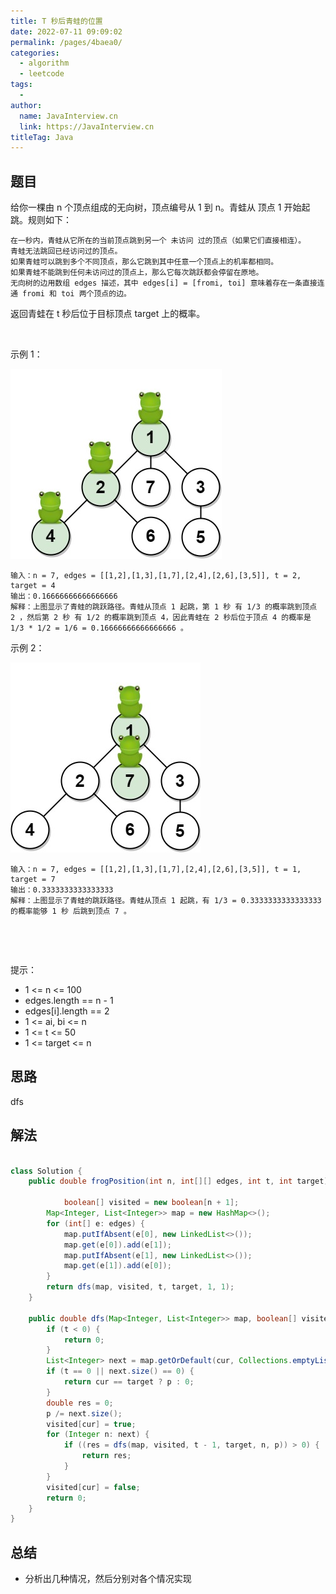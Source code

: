 ```yaml
---
title: T 秒后青蛙的位置
date: 2022-07-11 09:09:02
permalink: /pages/4baea0/
categories:
  - algorithm
  - leetcode
tags:
  - 
author: 
  name: JavaInterview.cn
  link: https://JavaInterview.cn
titleTag: Java
---
```


## 题目

给你一棵由 n 个顶点组成的无向树，顶点编号从 1 到 n。青蛙从 顶点 1 开始起跳。规则如下：

    在一秒内，青蛙从它所在的当前顶点跳到另一个 未访问 过的顶点（如果它们直接相连）。
    青蛙无法跳回已经访问过的顶点。
    如果青蛙可以跳到多个不同顶点，那么它跳到其中任意一个顶点上的机率都相同。
    如果青蛙不能跳到任何未访问过的顶点上，那么它每次跳跃都会停留在原地。
    无向树的边用数组 edges 描述，其中 edges[i] = [fromi, toi] 意味着存在一条直接连通 fromi 和 toi 两个顶点的边。

返回青蛙在 t 秒后位于目标顶点 target 上的概率。

 

示例 1：

![](/media/pictures/leetcode/frog1.jpeg)


    输入：n = 7, edges = [[1,2],[1,3],[1,7],[2,4],[2,6],[3,5]], t = 2, target = 4
    输出：0.16666666666666666 
    解释：上图显示了青蛙的跳跃路径。青蛙从顶点 1 起跳，第 1 秒 有 1/3 的概率跳到顶点 2 ，然后第 2 秒 有 1/2 的概率跳到顶点 4，因此青蛙在 2 秒后位于顶点 4 的概率是 1/3 * 1/2 = 1/6 = 0.16666666666666666 。 
示例 2：

![](/media/pictures/leetcode/frog2.jpeg)

    输入：n = 7, edges = [[1,2],[1,3],[1,7],[2,4],[2,6],[3,5]], t = 1, target = 7
    输出：0.3333333333333333
    解释：上图显示了青蛙的跳跃路径。青蛙从顶点 1 起跳，有 1/3 = 0.3333333333333333 的概率能够 1 秒 后跳到顶点 7 。 
 

 

提示：

- 1 <= n <= 100
- edges.length == n - 1
- edges[i].length == 2
- 1 <= ai, bi <= n
- 1 <= t <= 50
- 1 <= target <= n


## 思路

dfs

## 解法
```java

class Solution {
    public double frogPosition(int n, int[][] edges, int t, int target) {

            boolean[] visited = new boolean[n + 1];
        Map<Integer, List<Integer>> map = new HashMap<>();
        for (int[] e: edges) {
            map.putIfAbsent(e[0], new LinkedList<>());
            map.get(e[0]).add(e[1]);
            map.putIfAbsent(e[1], new LinkedList<>());
            map.get(e[1]).add(e[0]);
        }
        return dfs(map, visited, t, target, 1, 1);
    }

    public double dfs(Map<Integer, List<Integer>> map, boolean[] visited, int t, int target, int cur, double p) {
        if (t < 0) {
            return 0;
        }
        List<Integer> next = map.getOrDefault(cur, Collections.emptyList()).stream().filter(i -> !visited[i]).collect(Collectors.toList());
        if (t == 0 || next.size() == 0) {
            return cur == target ? p : 0;
        }
        double res = 0;
        p /= next.size();
        visited[cur] = true;
        for (Integer n: next) {
            if ((res = dfs(map, visited, t - 1, target, n, p)) > 0) {
                return res;
            }
        }
        visited[cur] = false;
        return 0;
    }
}
```

## 总结

- 分析出几种情况，然后分别对各个情况实现 
